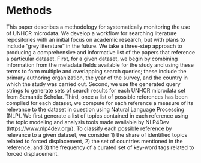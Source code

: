# Methods

This paper describes a methodology for systematically monitoring the use of UNHCR microdata. We develop a workflow for searching literature repositories with an initial focus on academic research, but with plans to include “grey literature” in the future. We take a three-step approach to producing a comprehensive and informative list of the papers that reference a particular dataset. First, for a given dataset, we begin by combining information from the metadata fields available for the study and using these terms to form multiple and overlapping search queries; these include the primary authoring organization, the year of the survey, and the country in which the study was carried out. Second, we use the generated query strings to generate sets of search results for each UNHCR microdata set from Semantic Scholar.
Third, once a list of possible references has been compiled for each dataset, we compute for each reference a measure of its relevance to the dataset in question using Natural Language Processing (NLP). We first generate a list of topics contained in each reference using the topic modeling and analysis tools made available by NLP4Dev (https://www.nlp4dev.org/). To classify each possible reference by relevance to a given dataset, we consider 1) the share of identified topics related to forced displacement, 2) the set of countries mentioned in the reference, and 3) the frequency of a curated set of key-word tags related to forced displacement. 
